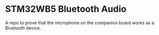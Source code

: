# STM32WB5 Bluetooth Audio

A repo to prove that the microphone on the companion board works as a Bluetooth device.


